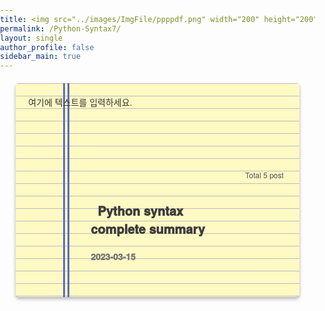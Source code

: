 ```yaml
---
title: <img src="../images/ImgFile/ppppdf.png" width="200" height="200" referrerpolicy="no-referrer" alt="s1">
permalink: /Python-Syntax7/
layout: single
author_profile: false
sidebar_main: true
---
```





<head>
    <meta charset="UTF-8">
    <meta name="viewport" content="width=device-width, initial-scale=1.0">
    <link rel="stylesheet" href="https://cdnjs.cloudflare.com/ajax/libs/font-awesome/6.1.0/css/all.min.css">
<style>
        * {
            box-sizing: border-box;
        }
        body {
            font-family: 'San Francisco', 'Helvetica Neue', Helvetica, Arial, sans-serif;
            margin: 0;
            padding: 0;
        }
            .page-divider {
        position: relative;
        width: 100%;
        height: 20px;
        background-color: #ffd700;
        z-index: 999;
        }
        /* Add image to the divider */
        .list__item {
            position: relative;
            background-color: #FFF9C4;
            border: none;
            border-radius: 5px;
            padding: 20px;
            margin: 20px auto;
            width: 90%;
            max-width: 800px;
            box-shadow: 0 2px 4px rgba(0, 0, 0, 0.18), 0 4px 6px rgba(0, 0, 0, 0.15);
            transition: all 0.3s cubic-bezier(0.25, 0.8, 0.25, 1);
            z-index: 10;
            background-image: linear-gradient(to bottom, #BDBDBD 1px, transparent 1px);
            background-size: 100% 20px;
            padding-top: 4cm;
        }
        .list__item:before {
            content: '';
            position: absolute;
            left: 76px;
            top: 0;
            bottom: 0;
            width: 3px;
            background-color:#5C6BC0;
            z-index: -1;
        }
        .list__item:after {
            content: '';
            position: absolute;
            left: 83px;
            top: 0;
            bottom: 0;
            width: 3px;
            background-color: #5C6BC0;
            z-index: -1;
        }
        .list__item:hover {
            box-shadow: 0 4px 8px rgba(0, 0, 0, 0.25), 0 6px 10px rgba(0, 0, 0, 0.22);
        }
        .list__item h2 {
            font-size: 24px;
            margin-bottom: 10px;
            margin-top: 0px;
            color: #333;
            display: inline-block;
        }
        .posts-count {
            display: inline-block;
            /* border: 1px solid #515151; */
            color: #515151;
            font-size: 20px;
            padding: 2px 5px;
        }
        .archive__container {
            max-height: none;
            overflow: hidden;
            transition: max-height 0.3s ease-out;
            overflow: auto;
        }
        .list__item.open .archive__container {
            max-height: none;
            transition: max-height 0.5s ease-in;
        }
        .archive__item {
            padding: 0;
            margin-bottom: 5px;
            clear: both;
            opacity: 1;
            max-height: none;
            overflow: hidden;
            transition: opacity 0.3s ease-out, max-height 0.3s ease-out;
        }
        .archive__item-title {
            font-size: 20px;
            font-weight: 1000;
            margin-bottom: 0;
            padding: 0;
            color: #333;
        }
        .archive__item-title a {
            display: inline;
            color: #3d3d3d;
            text-decoration: none;
            padding: 0;
            margin: 0;
        }
        .archive__item-title a:hover {
            text-decoration: underline;
        }
        .page__meta-date {
            font-size: 14px;
            z-index: 10;
        }
        .page__meta-date {
            font-size: 14px;
            color: #777;
            z-index: 10;
        }
        .subcategory {
            font-size: 22px;
            font-weight: 600;
            margin-bottom: 5px;
            padding: 10px 0;
            color: #333;
            cursor: pointer;
        }
        .subcategory:hover {
            text-decoration: underline;
        }
        .archive__item-wrapper {
            padding: 10px 0;
        }
        .subcategory-text {
            font-size: 12px;
            color: #e6c129;
            margin-left: 3px;
        }
        .subcategory-container {
            display: none;
        }
        .subcategory-container.open {
            display: block;
        }
        .subcategory-text {
            font-size: 12px;
            color: #e6c129;
            margin-left: 3px;
        }
        .apple-style {
            font-family: -apple-system, BlinkMacSystemFont, 'San Francisco', 'Helvetica Neue', Helvetica, Arial, sans-serif;
            font-size: 20px;
            font-weight: 600;
            color: #333;
            letter-spacing: -0.02em;
            text-decoration: none;
            transition: color 0.2s ease-in-out;
            padding: 3px 8px;
            border-radius: 5px;
            background-color: rgba(0, 0, 0, 0.05);
        }
        .apple-style:hover {
            color: #ff5952;
            background-color: rgba(0, 0, 0, 0.1);
        }
        .apple-style .fab {
            font-size: 20px;
            margin-right: 5px;
            vertical-align: middle;
        }
        .header-text {
            position: absolute;
            top: 20px; /* 원하는 위치로 조정하세요. */
            left: 20px; /* 원하는 위치로 조정하세요. */
            font-size: 14px; /* 원하는 폰트 크기로 변경하세요. */
            color: #333; /* 원하는 텍스트 색상으로 변경하세요. */
        }
    </style>
</head>

<body>

<div class="list__item">
    <span class="posts-count" style="font-size:12px; font-weight: 500; margin-top: -15px; float: right;">📂 Total 5 post</span>
    <div class="header-text">여기에 텍스트를 입력하세요.</div>
    <div class="archive__container">
        <div class="archive__item-wrapper">
                <article style="margin-left: 100px" class="archive__item" itemscope="" itemtype="https://schema.org/CreativeWork" data-category="subcategory1">
                    <h3 class="archive__item-title no_toc" itemprop="headline">
                        <a href="https://github.com/99jamsil/StudyArchive/blob/main/Python/Python%20Syntax.md"> 📄 Python syntax complete summary</a>
                                        <p class="page__meta">
                        <span class="page__meta-date">
                            <i class="far fa-calendar-alt" aria-hidden="true"></i>
                            <time datetime="2023-03-15T00:00:00+09:00">2023-03-15</time>
                        </span>
                    </p>
                    </h3>
                </article>
         </div>
    </div>
 </div> 










<script>
    const listItems = document.querySelectorAll('.list__item');
    listItems.forEach(function (listItem) {
        const toggleButton = listItem.querySelector('.toggle');
        toggleButton.addEventListener('click', function () {
            listItem.classList.toggle('open');

            if (!listItem.classList.contains('open')) {
                const openSubcategoryContainers = listItem.querySelectorAll('.subcategory-container.open');
                openSubcategoryContainers.forEach(function (subcategoryContainer) {
                    subcategoryContainer.classList.remove('open');
                });
            }
        });
    });

    const archiveItems = document.querySelectorAll('.archive__item');
    archiveItems.forEach(function (archiveItem) {
        archiveItem.style.transition = 'opacity 0.5s ease-out, max-height 0.5s ease-out';
        archiveItem.style.maxHeight = '0';
        archiveItem.style.opacity = '0';
    });

    const toggleButtons = document.querySelectorAll('.toggle');
    toggleButtons.forEach(function (toggleButton) {
        toggleButton.addEventListener('click', function () {
            const archiveContainer = toggleButton.parentElement.querySelector('.archive__container');
            const archiveItems = archiveContainer.querySelectorAll('.archive__item');

            archiveItems.forEach(function (archiveItem) {
                if (archiveItem.style.maxHeight === '0px' || archiveItem.style.maxHeight === '') {
                    archiveItem.style.transition = 'opacity 0.5s ease-in, max-height 0.5s ease-in';
                    archiveItem.style.maxHeight = '500px';
                    archiveItem.style.opacity = '1';
                } else {
                    archiveItem.style.transition = 'opacity 0.5s ease-out, max-height 0.5s ease-out';
                    archiveItem.style.maxHeight = '0';
                    archiveItem.style.opacity = '0';
                }
            });
        });
    });

    const subcategories = document.querySelectorAll('.subcategory');
    subcategories.forEach(function (subcategory) {
        subcategory.addEventListener('click', function () {
            const subcategoryContainer = subcategory.nextElementSibling;
            subcategoryContainer.classList.toggle('open');
        });
    });
</script>
